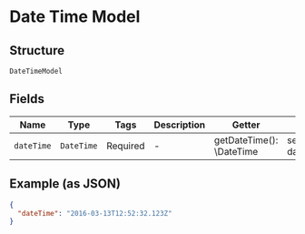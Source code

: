
# Date Time Model

## Structure

`DateTimeModel`

## Fields

| Name | Type | Tags | Description | Getter | Setter |
|  --- | --- | --- | --- | --- | --- |
| `dateTime` | `DateTime` | Required | - | getDateTime(): \DateTime | setDateTime(\DateTime dateTime): void |

## Example (as JSON)

```json
{
  "dateTime": "2016-03-13T12:52:32.123Z"
}
```

